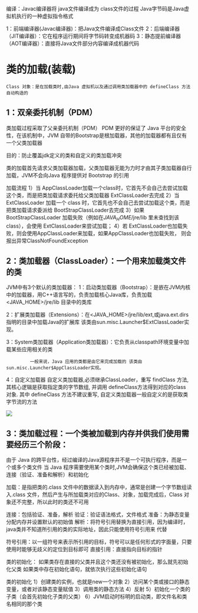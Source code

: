
 编译：Javac编译器将 java文件编译成为 class文件的过程
 Java字节码是Java虚拟机执行的一种虚拟指令格式

1：前端编译器(Javac编译器)：把Java文件编译成Class文件
2：后端编译器（JIT编译器）：它在程序运行期间将字节码转变成机器码
3：静态提前编译器（AOT编译器）：直接将Java文件部分内容编译成机器代码

# 类的加载(装载)

	Class 对象：是在加载类时,由Java 虚拟机以及通过调用类加载器中的 defineClass 方法自动构造的 

## 1：双亲委托机制（PDM）

  类加载过程采取了父亲委托机制（PDM）
  PDM 更好的保证了 Java 平台的安全性，在该机制中，JVM 自带的Bootstrap是根加载器，其他的加载器都有且仅有一个父类加载器

目的：防止覆盖jdk定义的类和自定义的类加载冲突


类的加载首先请求父类加载器加载，父类加载器无能为力时才由其子类加载器自行加载，JVM不会向Java 程序提供对 Bootstrap 的引用

 加载流程
  1）当 AppClassLoader加载一个class时，它首先不会自己去尝试加载这个类，而是把类加载请求委托给父类加载器
     ExtClassLoader去完成
  2）当 ExtClassLoader 加载一个 class 时，它首先也不会自己去尝试加载这个类，而是把类加载请求委派给
     BootStrapClassLoader去完成 
  3）如果 BootStrapClassLoader 加载失败（例如在$JAVA_HOME$/jre/lib 里未查找到该 class），会使用
     ExtClassLoader来尝试加载；
  4）若 ExtClassLoader也加载失败，则会使用AppClassLoader来加载，如果AppClassLoader也加载失败，
     则会报出异常ClassNotFoundException



## 2：类加载器（ClassLoader）：一个用来加载类文件的类

JVM中有3个默认的类加载器：
    1：启动类加载器（Bootstrap）：是嵌在JVM内核中的加载器，用C++语言写的，负责加载核心Java库，负责加载<JAVA_HOME>/jre/lib 目录中的类库

2：扩展类加载器（Extensions）：在<JAVA_HOME>/jre/lib/ext,或java.ext.dirs指明的目录中加载Java的扩展库
			   该类由sun.misc.Launcher$ExtClassLoader实现。

3：System类加载器（Application类加载器）：它负责从classpath环境变量中加载某些应用相关的类

   			 一般来说，Java 应用的类都是由它来完成加载的 该类由sun.misc.Launcher$AppClassLoader实现。

4：自定义加载器
自定义类加载器,必须继承ClassLoader，重写 findClass 方法, 其核心逻辑是获取指定类的字节数组, 并调用 defineClass方法得到对应的class 对象. 其中 defineClass 方法不建议重写, 自定义类加载器一般自定义的是获取类字节流的方法

![](F:\note\9：JVM\自定义类加载器.png)

## 3：类加载过程：一个类被加载到内存并供我们使用需要经历三个阶段：

  由于 Java 的跨平台性，经过编译的Java源程序并不是一个可执行程序，而是一个或多个类文件
  当 Java 程序需要使用某个类时,JVM会确保这个类已经被加载、连接（验证、准备和解析）和初始化

  加载：是指把类的.class 文件中的数据读入到内存中，通常是创建一个字节数组读入.class 文件，然后产生与所加载类对应的Class、对象，加载完成后，Class 对象还不完整，所以此时的类还不可用

  连接：包括验证、准备，解析
	验证：验证语法格式，文件格式
	准备：为静态变量分配内存并设置默认的初始值
	解析：将符号引用替换为直接引用，因为编译时，java类并不知道所引用的类的实际地址，因此只能使用符号引用来	代替

 符号引用：以一组符号来表示所引用的目标，符号可以是任何形式的字面量，只要使用时能够无歧义的定位到目标即可
 直接引用：直接指向目标的指针 

  类的初始化：
	  如果类存在直接的父类并且这个类还没有被初始化，那么就先初始化父类
	  如果类中存在初始化语句，就依次执行这些初始化语句

 类的初始化 
   1）创建类的实例，也就是new一个对象 
   2）访问某个类或接口的静态变量，或者对该静态变量赋值 
   3）调用类的静态方法 
   4）反射
   5）初始化一个类的子类（会首先初始化子类的父类） 
   6）JVM启动时标明的启动类，即文件名和类名相同的那个类












